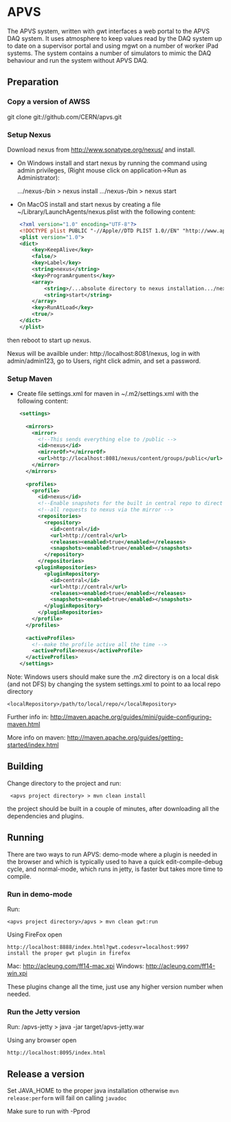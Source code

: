 # APVS

The APVS system, written with gwt interfaces a web portal to the APVS DAQ system.
It uses atmosphere to keep values read by the DAQ system up to date on a supervisor
portal and using mgwt on a number of worker iPad systems. The system contains a number
of simulators to mimic the DAQ behaviour and run the system without APVS DAQ.

## Preparation

### Copy a version of AWSS

   git clone git://github.com/CERN/apvs.git
   
### Setup Nexus

Download nexus from http://www.sonatype.org/nexus/ and install.

* On Windows install and start nexus by running the command using admin privileges, (Right mouse click on application->Run as Administrator):
	
    .../nexus-<version number>/bin > nexus install
    .../nexus-<version number>/bin > nexus start

* On MacOS install and start nexus by creating a file ~/Library/LaunchAgents/nexus.plist with the following content:

```xml
	<?xml version="1.0" encoding="UTF-8"?>
	<!DOCTYPE plist PUBLIC "-//Apple//DTD PLIST 1.0//EN" "http://www.apple.com/DTDs/PropertyList-1.0.dtd">
	<plist version="1.0">
	<dict>
		<key>KeepAlive</key>
		<false/>
		<key>Label</key>
		<string>nexus</string>
		<key>ProgramArguments</key>
		<array>
			<string>/...absolute directory to nexus installation.../nexus/bin/nexus</string>
			<string>start</string>
		</array>
		<key>RunAtLoad</key>
		<true/>
	</dict>
	</plist>
```

then reboot to start up nexus.

Nexus will be availble under: http://localhost:8081/nexus, log in with admin/admin123, go to Users, right click admin, and set a password.

### Setup Maven

* Create file settings.xml for maven in ~/.m2/settings.xml with the following content:

```xml
	<settings>
	
	  <mirrors>
	    <mirror>
	      <!--This sends everything else to /public -->
	      <id>nexus</id>
	      <mirrorOf>*</mirrorOf>
	      <url>http://localhost:8081/nexus/content/groups/public</url>
	    </mirror>
	  </mirrors>
	
	  <profiles>
	    <profile>
	      <id>nexus</id>
	      <!--Enable snapshots for the built in central repo to direct -->
	      <!--all requests to nexus via the mirror -->
	      <repositories>
	        <repository>
	          <id>central</id>
	          <url>http://central</url>
	          <releases><enabled>true</enabled></releases>
	          <snapshots><enabled>true</enabled></snapshots>
	        </repository>
	      </repositories>
	     <pluginRepositories>
	        <pluginRepository>
	          <id>central</id>
	          <url>http://central</url>
	          <releases><enabled>true</enabled></releases>
	          <snapshots><enabled>true</enabled></snapshots>
	        </pluginRepository>
	      </pluginRepositories>
	    </profile>
	  </profiles>
	    
	  <activeProfiles>
	    <!--make the profile active all the time -->
	    <activeProfile>nexus</activeProfile>
	  </activeProfiles>
	</settings>
```

Note: Windows users should make sure the .m2 directory is on a local disk (and not DFS) by changing the system settings.xml to point to aa local repo directory

	<localRepository>/path/to/local/repo/</localRepository>

Further info in: http://maven.apache.org/guides/mini/guide-configuring-maven.html

More info on maven: http://maven.apache.org/guides/getting-started/index.html 

## Building

Change directory to the project and run:

	 <apvs project directory> > mvn clean install
	
the project should be built in a couple of minutes, after downloading all the dependencies and plugins. 


## Running

There are two ways to run APVS: demo-mode where a plugin is needed in the browser and which is typically used 
to have a quick edit-compile-debug cycle, and normal-mode, which runs in jetty, is faster but takes more time
to compile. 

### Run in demo-mode

Run:

	<apvs project directory>/apvs > mvn clean gwt:run
	
Using FireFox open 

	http://localhost:8888/index.html?gwt.codesvr=localhost:9997
	install the proper gwt plugin in firefox

Mac: http://acleung.com/ff14-mac.xpi
Windows: http://acleung.com/ff14-win.xpi

These plugins change all the time, just use any higher version number when needed. 

### Run the Jetty version

Run:
	<apvs project directory>/apvs-jetty > java -jar target/apvs-jetty.war

Using any browser open

	http://localhost:8095/index.html


## Release a version

Set JAVA_HOME to the proper java installation otherwise `mvn release:perform` will fail on calling `javadoc`

Make sure to run with -Pprod

